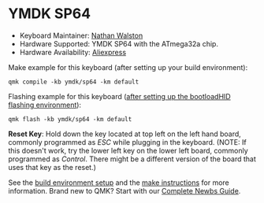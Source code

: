 # YMDK SP64

* Keyboard Maintainer: [Nathan Walston](https://github.com/walston)
* Hardware Supported: YMDK SP64 with the ATmega32a chip.
* Hardware Availability: [Aliexpress](https://www.aliexpress.com/item/4000074426801.html?spm=a2g0o.productlist.0.0.13a043a4NuWRUc&algo_pvid=d2e1c7f2-710a-47be-98be-c2ee4c35e205&algo_expid=d2e1c7f2-710a-47be-98be-c2ee4c35e205-1&btsid=7eeb6dd6-e91f-4ecc-b94c-0ce4b1d089e0&ws_ab_test=searchweb0_0,searchweb201602_9,searchweb201603_53)

Make example for this keyboard (after setting up your build environment):

    qmk compile -kb ymdk/sp64 -km default

Flashing example for this keyboard ([after setting up the bootloadHID flashing environment](https://docs.qmk.fm/#/flashing_bootloadhid)):

    qmk flash -kb ymdk/sp64 -km default

**Reset Key**: Hold down the key located at top left on the left hand board, commonly programmed as _ESC_ while plugging in the keyboard.  (NOTE:  If this doesn't work, try the lower left key on the lower left board, commonly programmed as _Control_.  There might be a different version of the board that uses that key as the reset.)

See the [build environment setup](https://docs.qmk.fm/#/getting_started_build_tools) and the [make instructions](https://docs.qmk.fm/#/getting_started_make_guide) for more information. Brand new to QMK? Start with our [Complete Newbs Guide](https://docs.qmk.fm/#/newbs).
